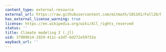 ```yaml
---
content_type: external-resource
external_url: https://raw.githubusercontent.com/mitmath/18S191/Fall20/homework/homework9/hw9.jl
has_external_license_warning: true
license: https://en.wikipedia.org/wiki/All_rights_reserved
status: ''
title: Climate modeling I (.jl)
uid: 37909614-1929-411c-a3df-6d272e59732a
wayback_url: ''
---
```


